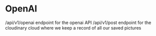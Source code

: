 # OpenAI


/api/v1/openai endpoint for the openai API
/api/v1/post  endpoint for the cloudinary cloud where we keep a record of all our saved pictures
